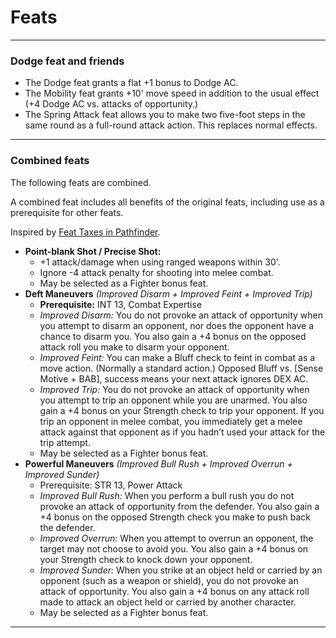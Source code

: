 # Feats

----

### Dodge feat and friends

* The Dodge feat grants a flat +1 bonus to Dodge AC.
* The Mobility feat grants +10' move speed in addition to the usual effect (+4 Dodge AC vs. attacks of opportunity.)
* The Spring Attack feat allows you to make two five-foot steps in the same round as a full-round attack action. This replaces normal effects.

----

### Combined feats

The following feats are combined.

A combined feat includes all benefits of the original feats, including use as a prerequisite for other feats. 

Inspired by [Feat Taxes in Pathfinder](http://theworldissquare.com/feat-taxes-in-pathfinder/).

* **Point-blank Shot / Precise Shot:**
	* +1 attack/damage when using ranged weapons within 30'.
	* Ignore -4 attack penalty for shooting into melee combat.
	* May be selected as a Fighter bonus feat.
* **Deft Maneuvers** *(Improved Disarm + Improved Feint + Improved Trip)*
	* **Prerequisite:** INT 13, Combat Expertise
	* *Improved Disarm:* You do not provoke an attack of opportunity when you attempt to disarm an opponent, nor does the opponent have a chance to disarm you. You also gain a +4 bonus on the opposed attack roll you make to disarm your opponent.
	* *Improved Feint:* You can make a Bluff check to feint in combat as a move action. (Normally a standard action.) Opposed Bluff vs. [Sense Motive + BAB], success means your next attack ignores DEX AC.
	* *Improved Trip:* You do not provoke an attack of opportunity when you attempt to trip an opponent while you are unarmed. You also gain a +4 bonus on your Strength check to trip your opponent. If you trip an opponent in melee combat, you immediately get a melee attack against that opponent as if you hadn’t used your attack for the trip attempt.
	* May be selected as a Fighter bonus feat.
* **Powerful Maneuvers** *(Improved Bull Rush + Improved Overrun + Improved Sunder)*
	* Prerequisite: STR 13, Power Attack
	* *Improved Bull Rush:* When you perform a bull rush you do not provoke an attack of opportunity from the defender. You also gain a +4 bonus on the opposed Strength check you make to push back the defender.
	* *Improved Overrun:* When you attempt to overrun an opponent, the target may not choose to avoid you. You also gain a +4 bonus on your Strength check to knock down your opponent.
	* *Improved Sunder:* When you strike at an object held or carried by an opponent (such as a weapon or shield), you do not provoke an attack of opportunity. You also gain a +4 bonus on any attack roll made to attack an object held or carried by another character.
	* May be selected as a Fighter bonus feat.

----